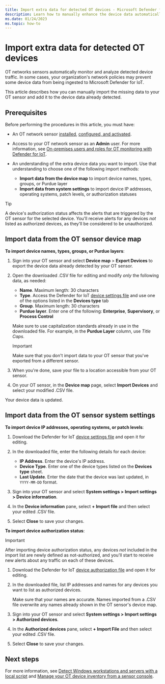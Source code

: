 ```yaml
---
title: Import extra data for detected OT devices - Microsoft Defender for IoT
description: Learn how to manually enhance the device data automatically detected by your Microsoft Defender for IoT OT sensor with extra, imported data.
ms.date: 01/24/2023
ms.topic: how-to
---
```


# Import extra data for detected OT devices

OT networks sensors automatically monitor and analyze detected device traffic. In some cases, your organization's network policies may prevent some device data from being ingested to Microsoft Defender for IoT.

This article describes how you can manually import the missing data to your OT sensor and add it to the device data already detected.

## Prerequisites

Before performing the procedures in this article, you must have:

- An OT network sensor [installed](ot-deploy/install-software-ot-sensor.md), [configured, and activated](ot-deploy/activate-deploy-sensor.md).

- Access to your OT network sensor as an **Admin** user. For more information, see [On-premises users and roles for OT monitoring with Defender for IoT](roles-on-premises.md).

- An understanding of the extra device data you want to import. Use that understanding to choose one of the following import methods:

    - **Import data from the device map** to import device names, types, groups, or Purdue layer
    - **Import data from system settings** to import device IP addresses, operating systems, patch levels, or authorization statuses

> [!TIP]
> A device's authorization status affects the alerts that are triggered by the OT sensor for the selected device. You'll receive alerts for any devices *not* listed as authorized devices, as they'll be considered to be unauthorized.

## Import data from the OT sensor device map

**To import device names, types, groups, or Purdue layers**:

1. Sign into your OT sensor and select **Device map** > **Export Devices** to export the device data already detected by your OT sensor.

1. Open the downloaded .CSV file for editing and modify *only* the following data, as needed:

    - **Name**. Maximum length: 30 characters
    - **Type**. Access the Defender for IoT [device settings file](https://download.microsoft.com/download/8/2/3/823c55c4-7659-4236-bfda-cc2427be2cee/CSS/devices_info_2.2.8%20and%20up.xlsx) and use one of the options listed in the **Devices type** tab
    - **Group**. Maximum length: 30 characters
    - **Purdue layer**. Enter one of the following: **Enterprise**, **Supervisory**, or **Process Control**

    Make sure to use capitalization standards already in use in the downloaded file. For example, in the **Purdue Layer** column, use *Title Caps*.

    > [!IMPORTANT]
    > Make sure that you don't import data to your OT sensor that you've exported from a different sensor.

1. When you're done, save your file to a location accessible from your OT sensor.

1. On your OT sensor, in the **Device map** page, select **Import Devices** and select your modified .CSV file.

Your device data is updated.

## Import data from the OT sensor system settings

**To import device IP addresses, operating systems, or patch levels**:

1. Download the Defender for IoT [device settings file](https://download.microsoft.com/download/8/2/3/823c55c4-7659-4236-bfda-cc2427be2cee/CSS/devices_info_2.2.8%20and%20up.xlsx) and open it for editing.

1. In the downloaded file, enter the following details for each device:

    - **IP Address**. Enter the device's IP address.
    - **Device Type**. Enter one of the device types listed on the **Devices type** sheet.
    - **Last Update**. Enter the date that the device was last updated, in `YYYY-MM-DD` format.

1. Sign into your OT sensor and select **System settings > Import settings > Device information**.

1. In the **Device information** pane, select **+ Import file** and then select your edited .CSV file.

1. Select **Close** to save your changes.

**To import device authorization status**:

> [!IMPORTANT]
> After importing device authorization status, any devices *not* included in the import list are newly defined as not-authorized, and you'll start to receive new alerts about any traffic on each of these devices.

1. Download the Defender for IoT [device authorization file](https://download.microsoft.com/download/8/2/3/823c55c4-7659-4236-bfda-cc2427be2cee/CSS/authorized_devices%20-%20example.csv) and open it for editing.

1. In the downloaded file, list IP addresses and names for any devices you want to list as authorized devices. 

    Make sure that your names are accurate. Names imported from a .CSV file overwrite any names already shown in the OT sensor's device map.

1. Sign into your OT sensor and select **System settings > Import settings > Authorized devices**.

1. In the **Authorized devices** pane, select **+ Import File** and then select your edited .CSV file.

1. Select **Close** to save your changes.

## Next steps

For more information, see [Detect Windows workstations and servers with a local script](detect-windows-endpoints-script.md) and [Manage your OT device inventory from a sensor console](how-to-investigate-sensor-detections-in-a-device-inventory.md).
